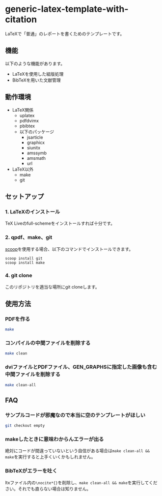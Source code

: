 # generic-latex-template-with-citation

LaTeXで「普通」のレポートを書くためのテンプレートです。

## 機能

以下のような機能があります。

- LaTeXを使用した組版処理
- BibTeXを用いた文献管理

## 動作環境

- LaTeX関係
  - uplatex
  - pdfdvimx
  - pbibtex
  - 以下のパッケージ
    - jsarticle
    - graphicx
    - siunitx
    - amssymb
    - amsmath
    - url
- LaTeX以外
  - make
  - git

## セットアップ

### 1. LaTeXのインストール

TeX Liveのfull-schemeをインストールすれば十分です。

### 2. qpdf、make、git

[scoop](https://scoop.sh/)を使用する場合、以下のコマンドでインストールできます。

```sh
scoop install git
scoop install make
```

### 4. git clone

このリポジトリを適当な場所にgit cloneします。

## 使用方法

### PDFを作る

```sh
make
```

### コンパイルの中間ファイルを削除する

```sh
make clean
```

### dviファイルとPDFファイル、GEN_GRAPHSに指定した画像も含む中間ファイルを削除する

```sh
make clean-all
```

## FAQ

### サンプルコードが邪魔なので本当に空のテンプレートがほしい

```sh
git checkout empty
```

### makeしたときに意味わからんエラーが出る

絶対にコードが間違っていないという自信がある場合は`make clean-all && make`を実行すると上手くいくかもしれません。

### BibTeXがエラーを吐く

ltxファイル内の`\nocite*{}`を削除し、`make clean-all && make`を実行してください。それでも直らない場合は知りません。

